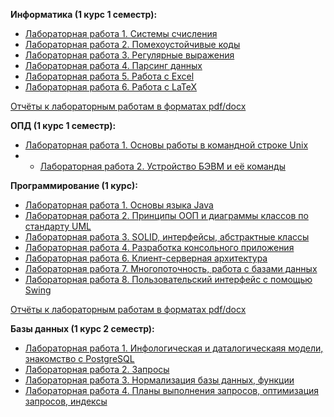 <b>Информатика (1 курс 1 семестр):</b>  
- [Лабораторная работа 1. Системы счисления](https://github.com/alinaagnistova/ITMO/blob/main/computer_science/reports/P3125_Информатика_ЛР1_Агнистова_Алина.pdf)
- [Лабораторная работа 2. Помехоустойчивые коды](https://github.com/alinaagnistova/ITMO/blob/main/computer_science/reports/P3125_Информатика_ЛР1_Агнистова_Алина.pdf)
- [Лабораторная работа 3. Регулярные выражения](https://github.com/alinaagnistova/ITMO/blob/main/computer_science/lab3)
- [Лабораторная работа 4. Парсинг данных](https://github.com/alinaagnistova/ITMO/blob/main/computer_science/lab4)
- [Лабораторная работа 5. Работа с Excel](https://github.com/alinaagnistova/ITMO/blob/main/computer_science/lab5.xlsm)
- [Лабораторная работа 6. Работа с LaTeX](https://github.com/alinaagnistova/ITMO/blob/main/computer_science/lab6) <br>

[Отчёты к лабораторным работам в форматах pdf/docx](https://github.com/alinaagnistova/ITMO/blob/main/computer_science/reports)

<b>ОПД (1 курс 1 семестр):</b>  
- [Лабораторная работа 1. Основы работы в командной строке Unix](https://github.com/alinaagnistova/ITMO/blob/main/OPD/P3125%20ЛР1%20ОПД%20Агнистова%20А.Ю.pdf)
- - [Лабораторная работа 2. Устройство БЭВМ и её команды](https://github.com/alinaagnistova/ITMO/blob/main/OPD/P3125%20ЛР2%20ОПД%20Агнистова%20А.Ю.pdf)


<b>Программирование (1 курс):</b>  
- [Лабораторная работа 1. Основы языка Java](https://github.com/alinaagnistova/ITMO/blob/main/programming/reports/P3125%20Программирование%20ЛР1%20Агнистова%20А.Ю.pdf)
- [Лабораторная работа 2. Принципы ООП и диаграммы классов по стандарту UML](https://github.com/alinaagnistova/ITMO/blob/main/programming/lab2)
- [Лабораторная работа 3. SOLID, интерфейсы, абстрактные классы](https://github.com/alinaagnistova/ITMO/blob/main/programming/lab3v2)
- [Лабораторная работа 4. Разработка консольного приложения](https://github.com/alinaagnistova/proglab5)
- [Лабораторная работа 6. Клиент-серверная архитектура](https://github.com/alinaagnistova/proglab6) 
- [Лабораторная работа 7. Многопоточность, работа с базами данных](https://github.com/alinaagnistova/proglab7) 
- [Лабораторная работа 8. Пользовательский интерфейс с помощью Swing](https://github.com/alinaagnistova/proglab8) <br>

  
[Отчёты к лабораторным работам в форматах pdf/docx](https://github.com/alinaagnistova/ITMO/blob/main/programming/reports)

  
<b>Базы данных (1 курс 2 семестр):</b>  
- [Лабораторная работа 1. Инфологическая и даталогическаяя модели, знакомство с PostgreSQL](https://github.com/alinaagnistova/ITMO/blob/main/DataBases/P3125%20Базы%20Данных%20ЛР1%20Агнистова%20А.Ю.pdf)
- [Лабораторная работа 2. Запросы](https://github.com/alinaagnistova/ITMO/blob/main/DataBases/P3125%20Базы%20Данных%20ЛР2%20Агнистова%20А.Ю.pdf)
- [Лабораторная работа 3. Нормализация базы данных, функции](https://github.com/alinaagnistova/ITMO/blob/main/DataBases/P3125%20Базы%20Данных%20ЛР3%20Агнистова%20А.Ю.pdf)
- [Лабораторная работа 4. Планы выполнения запросов, оптимизация запросов, индексы](https://github.com/alinaagnistova/ITMO/blob/main/DataBases/P3125%20Базы%20Данных%20ЛР4%20Агнистова%20А.Ю.pdf)
